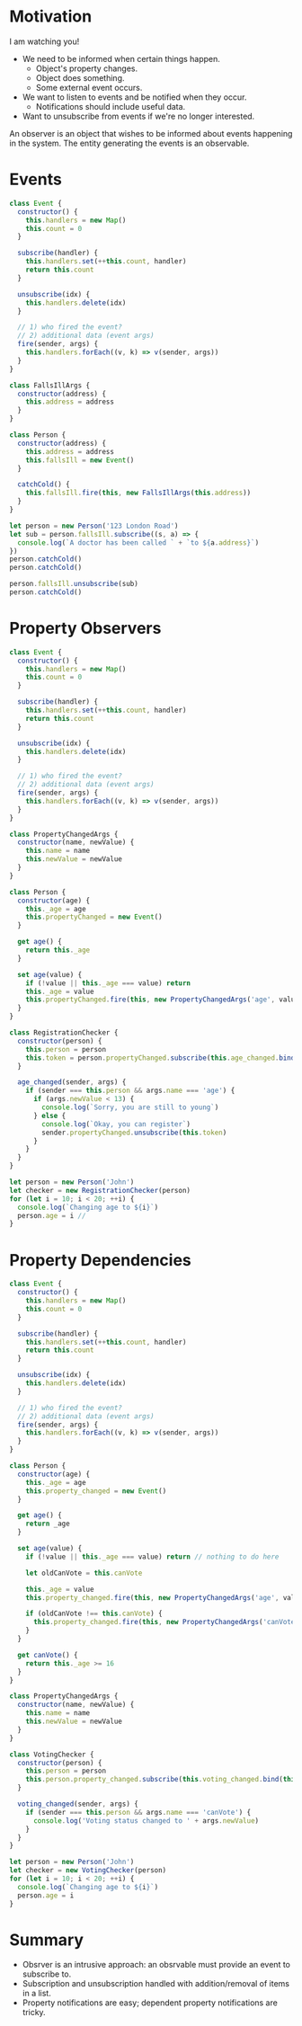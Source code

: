 # Motivation

I am watching you!

- We need to be informed when certain things happen.
  - Object's property changes.
  - Object does something.
  - Some external event occurs.
- We want to listen to events and be notified when they occur.
  - Notifications should include useful data.
- Want to unsubscribe from events if we're no longer interested.

An observer is an object that wishes to be informed about events happening in the system. The entity generating the events is an observable.

# Events

```jsx
class Event {
  constructor() {
    this.handlers = new Map()
    this.count = 0
  }

  subscribe(handler) {
    this.handlers.set(++this.count, handler)
    return this.count
  }

  unsubscribe(idx) {
    this.handlers.delete(idx)
  }

  // 1) who fired the event?
  // 2) additional data (event args)
  fire(sender, args) {
    this.handlers.forEach((v, k) => v(sender, args))
  }
}

class FallsIllArgs {
  constructor(address) {
    this.address = address
  }
}

class Person {
  constructor(address) {
    this.address = address
    this.fallsIll = new Event()
  }

  catchCold() {
    this.fallsIll.fire(this, new FallsIllArgs(this.address))
  }
}

let person = new Person('123 London Road')
let sub = person.fallsIll.subscribe((s, a) => {
  console.log(`A doctor has been called ` + `to ${a.address}`)
})
person.catchCold()
person.catchCold()

person.fallsIll.unsubscribe(sub)
person.catchCold()
```

# Property Observers

```jsx
class Event {
  constructor() {
    this.handlers = new Map()
    this.count = 0
  }

  subscribe(handler) {
    this.handlers.set(++this.count, handler)
    return this.count
  }

  unsubscribe(idx) {
    this.handlers.delete(idx)
  }

  // 1) who fired the event?
  // 2) additional data (event args)
  fire(sender, args) {
    this.handlers.forEach((v, k) => v(sender, args))
  }
}

class PropertyChangedArgs {
  constructor(name, newValue) {
    this.name = name
    this.newValue = newValue
  }
}

class Person {
  constructor(age) {
    this._age = age
    this.propertyChanged = new Event()
  }

  get age() {
    return this._age
  }

  set age(value) {
    if (!value || this._age === value) return
    this._age = value
    this.propertyChanged.fire(this, new PropertyChangedArgs('age', value))
  }
}

class RegistrationChecker {
  constructor(person) {
    this.person = person
    this.token = person.propertyChanged.subscribe(this.age_changed.bind(this))
  }

  age_changed(sender, args) {
    if (sender === this.person && args.name === 'age') {
      if (args.newValue < 13) {
        console.log(`Sorry, you are still to young`)
      } else {
        console.log(`Okay, you can register`)
        sender.propertyChanged.unsubscribe(this.token)
      }
    }
  }
}

let person = new Person('John')
let checker = new RegistrationChecker(person)
for (let i = 10; i < 20; ++i) {
  console.log(`Changing age to ${i}`)
  person.age = i //
}
```

# Property Dependencies

```jsx
class Event {
  constructor() {
    this.handlers = new Map()
    this.count = 0
  }

  subscribe(handler) {
    this.handlers.set(++this.count, handler)
    return this.count
  }

  unsubscribe(idx) {
    this.handlers.delete(idx)
  }

  // 1) who fired the event?
  // 2) additional data (event args)
  fire(sender, args) {
    this.handlers.forEach((v, k) => v(sender, args))
  }
}

class Person {
  constructor(age) {
    this._age = age
    this.property_changed = new Event()
  }

  get age() {
    return _age
  }

  set age(value) {
    if (!value || this._age === value) return // nothing to do here

    let oldCanVote = this.canVote

    this._age = value
    this.property_changed.fire(this, new PropertyChangedArgs('age', value))

    if (oldCanVote !== this.canVote) {
      this.property_changed.fire(this, new PropertyChangedArgs('canVote', this.canVote))
    }
  }

  get canVote() {
    return this._age >= 16
  }
}

class PropertyChangedArgs {
  constructor(name, newValue) {
    this.name = name
    this.newValue = newValue
  }
}

class VotingChecker {
  constructor(person) {
    this.person = person
    this.person.property_changed.subscribe(this.voting_changed.bind(this))
  }

  voting_changed(sender, args) {
    if (sender === this.person && args.name === 'canVote') {
      console.log('Voting status changed to ' + args.newValue)
    }
  }
}

let person = new Person('John')
let checker = new VotingChecker(person)
for (let i = 10; i < 20; ++i) {
  console.log(`Changing age to ${i}`)
  person.age = i
}
```

# Summary

- Obsrver is an intrusive approach: an obsrvable must provide an event to subscribe to.
- Subscription and unsubscription handled with addition/removal of items in a list.
- Property notifications are easy; dependent property notifications are tricky.
